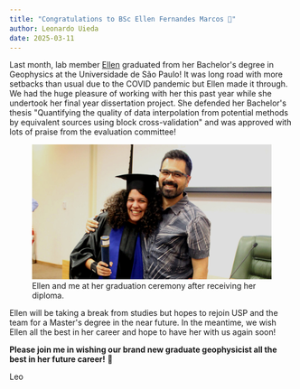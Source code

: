 ```yaml
---
title: "Congratulations to BSc Ellen Fernandes Marcos 🥂"
author: Leonardo Uieda
date: 2025-03-11
---
```


Last month, lab member [Ellen](../team#fernandesellen) graduated from her
Bachelor's degree in Geophysics at the Universidade de São Paulo! It was long
road with more setbacks than usual due to the COVID pandemic but Ellen made it
through. We had the huge pleasure of working with her this past year while she
undertook her final year dissertation project. She defended her Bachelor's
thesis "Quantifying the quality of data interpolation from potential methods by
equivalent sources using block cross-validation" and was approved with lots of
praise from the evaluation committee!

<figure>
<img src="../images/news/ellen-graduation-2025.jpg" alt="Woman with curly hair
and formal graduation attire smiling next to a man with short beard smiling as
well">
<figcaption>
Ellen and me at her graduation ceremony after receiving her diploma.
</figcaption>
</figure>

Ellen will be taking a break from studies but hopes to rejoin USP and the team
for a Master's degree in the near future.
In the meantime, we wish Ellen all the best in her career and hope to have her
with us again soon!

**Please join me in wishing our brand new graduate geophysicist all the best in
her future career!** 🥂

Leo
